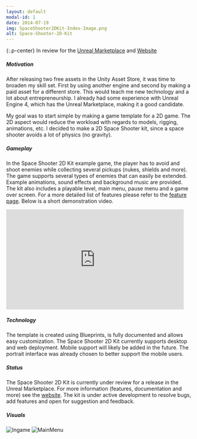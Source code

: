 ```yaml
---
layout: default
modal-id: 1
date: 2014-07-19
img: SpaceShooter2DKit-Index-Image.png
alt: Space-Shooter-2D-Kit
---
```


{:.p-center}
In review for the [Unreal Marketplace][unreal-marketplace] and [Website][website]

##### Motivation

After releasing two free assets in the Unity Asset Store, it was time to broaden my skill set. First by using another engine and second by making a paid asset for a different store. This would teach me new technology and a lot about entrepreneurship. I already had some experience with Unreal Engine 4, which has the Unreal Marketplace, making it a good candidate. 

My goal was to start simple by making a game template for a 2D game. The 2D aspect would reduce the workload with regards to models, rigging, animations, etc. I decided to make a 2D Space Shooter kit, since a space shooter avoids a lot of physics (no gravity). 

##### Gameplay

In the Space Shooter 2D Kit example game, the player has to avoid and shoot enemies while collecting several pickups (nukes, shields and more). The game supports several types of enemies that can easily be extended. Example animations, sound effects and background music are provided. The kit also includes a playable level, main menu, pause menu and a game over screen. For a more detailed list of features please refer to the [feature page][feature-page]. Below is a short demonstration video.

<DIV class="figure-block">
    <iframe width="480" height="270" src="https://www.youtube.com/embed/zbM9OBuXCDg" frameborder="0" allowfullscreen></iframe>
</DIV>

##### Technology

The template is created using Blueprints, is fully documented and allows easy customization. The Space Shooter 2D Kit currently supports desktop and web deployment. Mobile support will likely be added in the future. The portrait interface was already chosen to better support the mobile users. 

##### Status

The Space Shooter 2D Kit is currently under review for a release in the Unreal Marketplace. For more information (features, documentation and more) see the [website][website]. The kit is under active development to resolve bugs, add features and open for suggestion and feedback.

##### Visuals

<img src="{{site.baseurl}}/assets/images/space_shooter_2d_kit/Ingame.png" class="img-responsive img-centered" alt="Ingame"/>
<img src="{{site.baseurl}}/assets/images/space_shooter_2d_kit/MainMenu.png" class="img-responsive img-centered" alt="MainMenu"/>

[unreal-marketplace]: https://www.unrealengine.com/marketplace
[website]: https://gracesgames.github.io/SpaceShooter2DKit/
[feature-page]: https://gracesgames.github.io/SpaceShooter2DKit/features/
